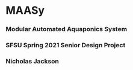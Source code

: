 # MAASy
### Modular Automated Aquaponics System
### SFSU Spring 2021 Senior Design Project
### Nicholas Jackson
